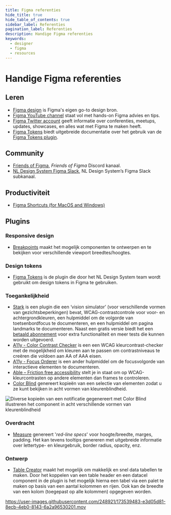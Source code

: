 ```yaml
---
title: Figma referenties
hide_title: true
hide_table_of_contents: true
sidebar_label: Referenties
pagination_label: Referenties
description: Handige Figma referenties
keywords:
  - designer
  - figma
  - resources
---
```


# Handige Figma referenties

## Leren

- [Figma design](https://help.figma.com/hc/en-us/categories/360002042553-Figma-design) is Figma's eigen go-to design bron.
- [Figma YouTube channel](https://www.youtube.com/channel/UCQsVmhSa4X-G3lHlUtejzLA) staat vol met hands-on Figma advies en tips.
- [Figma Twitter account](https://twitter.com/figmadesign) geeft informatie over conferenties, meetups, updates, showcases, en alles wat met Figma te maken heeft.
- [Figma Tokens](https://docs.tokens.studio/) biedt uitgebreide documentatie over het gebruik van de [Figma Tokens plugin](https://www.figma.com/community/plugin/843461159747178978/Figma-Tokens).

## Community

- [Friends of Figma](https://discord.com/invite/xzQhe2Vcvx), _Friends of Figma_ Discord kanaal.
- [NL Design System Figma Slack](https://codefornl.slack.com/archives/C025HM8V362), NL Design System’s Figma Slack subkanaal.

## Productiviteit

- [Figma Shortcuts (for MacOS and Windows)](https://shortcuts.design/tools/toolspage-figma/)

## Plugins

### Responsive design

- [Breakpoints](https://www.figma.com/community/plugin/824289601590456356/Breakpoints) maakt het mogelijk componenten te ontwerpen en te bekijken voor verschillende viewport breedtes/hoogtes.

### Design tokens

- [Figma Tokens](https://www.figma.com/community/plugin/843461159747178978/Figma-Tokens) is de plugin die door het NL Design System team wordt gebruikt om design tokens in Figma te gebruiken.

### Toegankelijkheid

- [Stark](https://www.figma.com/community/plugin/732603254453395948/Stark) is een plugin die een ‘vision simulator’ (voor verschillende vormen van gezichtsbeperkingen) bevat, WCAG-contrastcontrole voor voor- en achtergrondkleuren, een hulpmiddel om de volgorde van toetsenbordfocus te documenteren, en een hulpmiddel om pagina landmarks te documenteren. Naast een gratis versie biedt het een [betaald abonnement](https://www.getstark.co/pricing/) voor extra functionaliteit en meer tests die kunnen worden uitgevoerd.
- [A11y - Color Contrast Checker](https://www.figma.com/community/plugin/733159460536249875/A11y---Color-Contrast-Checker) is een een WCAG kleurcontrast-checker met de mogelijkheid om kleuren aan te passen om contrastniveaus te creëren die voldoen aan AA of AAA eisen.
- [A11y - Focus Orderer](https://www.figma.com/community/plugin/731310036968334777/A11y---Focus-Orderer) is een ander hulpmiddel om de focusvolgorde van interactieve elementen te documenteren.
- [Able – Friction free accessibility](https://www.figma.com/community/plugin/734693888346260052/Able-%E2%80%93-Friction-free-accessibility) stelt je in staat om op WCAG-kleurcontrasten op andere elementen dan frames te controleren.
- [Color Blind](https://www.figma.com/community/plugin/733343906244951586/Color-Blind) genereert kopieën van een selectie van elementen zodat u ze kunt bekijken in acht vormen van kleurenblindheid.

![Diverse kopieën van een notificatie gegenereert met Color Blind illustreren het component in acht verschillende vormen van kleurenblindheid](https://user-images.githubusercontent.com/248921/175974440-4bce04ea-bd96-4faa-bdef-d5ec2ad1596a.png)

### Overdracht

- [Measure](https://www.figma.com/community/plugin/739918456607459153/Measure) genereert '_red-line specs_' voor hoogte/breedte, marges, padding. Het kan tevens tooltips genereren met uitgebreide informatie over lettertype- en kleurgebruik, border radius, opacity, enz.

### Ontwerp

- [Table Creator](https://www.figma.com/community/plugin/885838970710285271/Table-Creator) maakt het mogelijk om makkelijk en snel data tabellen te maken. Door het koppelen van een table header en een datacel component in de plugin is het mogelijk hierna een tabel via een palet te maken op basis van een aantal kolommen en rijen. Ook kan de breedte van een kolom (toegepast op alle kolommen) opgegeven worden.

https://user-images.githubusercontent.com/248921/173539483-e3d05d81-8ecb-4eb0-8143-6a2a96530201.mov
